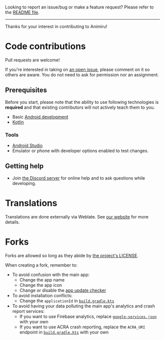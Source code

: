 Looking to report an issue/bug or make a feature request? Please refer to the [README file](https://github.com/Quickdesh/Animiru#issues-feature-requests-and-contributing).

---

Thanks for your interest in contributing to Animiru!


# Code contributions

Pull requests are welcome!

If you're interested in taking on [an open issue](https://github.com/Quickdesh/Animiru/issues), please comment on it so others are aware.
You do not need to ask for permission nor an assignment.

## Prerequisites

Before you start, please note that the ability to use following technologies is **required** and that existing contributors will not actively teach them to you.

- Basic [Android development](https://developer.android.com/)
- [Kotlin](https://kotlinlang.org/)

### Tools

- [Android Studio](https://developer.android.com/studio)
- Emulator or phone with developer options enabled to test changes.

## Getting help

- Join [the Discord server](https://discord.gg/yDuHDMwxhv) for online help and to ask questions while developing.

# Translations

Translations are done externally via Weblate. See [our website](https://aniyomi.org/help/contribution/#translation) for more details.


# Forks

Forks are allowed so long as they abide by [the project's LICENSE](https://github.com/tachiyomiorg/tachiyomi/blob/master/LICENSE).

When creating a fork, remember to:

- To avoid confusion with the main app:
    - Change the app name
    - Change the app icon
    - Change or disable the [app update checker](https://github.com/Quickdesh/Animiru/blob/master/app/src/main/java/eu/kanade/tachiyomi/data/updater/AppUpdateChecker.kt)
- To avoid installation conflicts:
    - Change the `applicationId` in [`build.gradle.kts`](https://github.com/Quickdesh/Animiru/blob/master/app/build.gradle.kts)
- To avoid having your data polluting the main app's analytics and crash report services:
    - If you want to use Firebase analytics, replace [`google-services.json`](https://github.com/Quickdesh/Animiru/blob/master/app/src/standard/google-services.json) with your own
    - If you want to use ACRA crash reporting, replace the `ACRA_URI` endpoint in [`build.gradle.kts`](https://github.com/Quickdesh/Animiru/blob/master/app/build.gradle.kts) with your own
